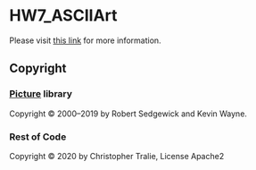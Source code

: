 # HW7_ASCIIArt

Please visit <a href = "http://www.ctralie.com/Teaching/CS173_S2020/Assignments/HW7_ASCIIArt">this link</a> for more information.

## Copyright

### <a href = "https://algs4.cs.princeton.edu/code/javadoc/edu/princeton/cs/algs4/Picture.html">Picture</a> library
Copyright &copy; 2000&ndash;2019 by Robert Sedgewick and Kevin Wayne.


### Rest of Code
Copyright &copy; 2020 by Christopher Tralie, License Apache2